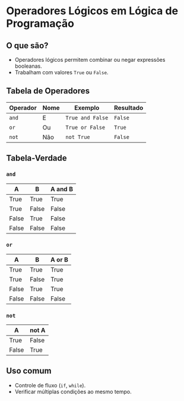 # Operadores Lógicos em Lógica de Programação

## O que são?

- Operadores lógicos permitem combinar ou negar expressões booleanas.
- Trabalham com valores `True` ou `False`.

## Tabela de Operadores

| Operador | Nome    | Exemplo               | Resultado                  |
|----------|---------|------------------------|----------------------------|
| `and`    | E       | `True and False`       | `False`                    |
| `or`     | Ou      | `True or False`        | `True`                     |
| `not`    | Não     | `not True`             | `False`                    |

## Tabela-Verdade

### `and`

| A     | B     | A and B |
|-------|-------|---------|
| True  | True  | True    |
| True  | False | False   |
| False | True  | False   |
| False | False | False   |

### `or`

| A     | B     | A or B  |
|-------|-------|---------|
| True  | True  | True    |
| True  | False | True    |
| False | True  | True    |
| False | False | False   |

### `not`

| A     | not A |
|-------|--------|
| True  | False |
| False | True  |

## Uso comum

- Controle de fluxo (`if`, `while`).
- Verificar múltiplas condições ao mesmo tempo.
